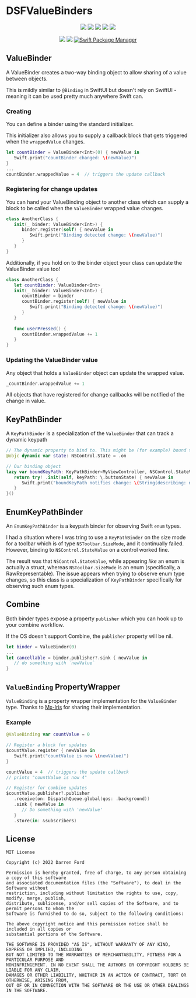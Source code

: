 # DSFValueBinders

<p align="center">
    <img src="https://img.shields.io/github/v/tag/dagronf/DSFValueBinders" />
    <img src="https://img.shields.io/badge/macOS-10.12+-red" />
    <img src="https://img.shields.io/badge/iOS-13+-blue" />
    <img src="https://img.shields.io/badge/tvOS-13+-orange" />
    <img src="https://img.shields.io/badge/mac Catalyst-supported-green" />
</p>

<p align="center">
    <img src="https://img.shields.io/badge/Swift-5.3-orange.svg" />
    <img src="https://img.shields.io/badge/License-MIT-lightgrey" />
    <a href="https://swift.org/package-manager">
        <img src="https://img.shields.io/badge/spm-compatible-brightgreen.svg?style=flat" alt="Swift Package Manager" />
    </a>
</p>

## ValueBinder

A ValueBinder creates a two-way binding object to allow sharing of a value between objects.

This is mildly similar to `@Binding` in SwiftUI but doesn't rely on SwiftUI - meaning it can be used pretty much anywhere Swift can.

### Creating

You can define a binder using the standard initializer.

This initializer also allows you to supply a callback block that gets triggered when the `wrappedValue` changes.

```swift
let countBinder = ValueBinder<Int>(0) { newValue in
   Swift.print("countBinder changed: \(newValue)")
}
...
countBinder.wrappedValue = 4  // triggers the update callback
```

### Registering for change updates

You can hand your ValueBinding object to another class which can supply a block to be called when the `ValueBinder` wrapped value changes.

```swift
class AnotherClass {
   init(_ binder: ValueBinder<Int>) {
      binder.register(self) { newValue in
         Swift.print("Binding detected change: \(newValue)")
      }
   }
}
```

Additionally, if you hold on to the binder object your class can update the ValueBinder value too!

```swift
class AnotherClass {
   let countBinder: ValueBinder<Int> 
   init(_ binder: ValueBinder<Int>) {
      countBinder = binder
      countBinder.register(self) { newValue in
         Swift.print("Binding detected change: \(newValue)")
      }
   }
   
   func userPressed() {
      countBinder.wrappedValue += 1
   }
}
```

### Updating the ValueBinder value

Any object that holds a `ValueBinder` object can update the wrapped value. 

```swift
_countBinder.wrappedValue += 1
```

All objects that have registered for change callbacks will be notified of the change in value.

## KeyPathBinder

A `KeyPathBinder` is a specialization of the `ValueBinder` that can track a dynamic keypath

```swift
// The dynamic property to bind to. This might be (for example) bound to a control from interface builder.
@objc dynamic var state: NSControl.State = .on

// Our binding object
lazy var boundKeyPath: KeyPathBinder<MyViewController, NSControl.StateValue> = {
   return try! .init(self, keyPath: \.buttonState) { newValue in
      Swift.print("boundKeyPath notifies change: \(String(describing: newValue))")
   }
}()
```

## EnumKeyPathBinder

An `EnumKeyPathBinder` is a keypath binder for observing Swift `enum` types.

I had a situation where I was tring to use a `KeyPathBinder` on the size mode for a toolbar which is of type 
`NSToolbar.SizeMode`, and it continually failed. However, binding to `NSControl.StateValue` on a control worked fine.

The result was that `NSControl.StateValue`, while appearing _like_ an enum is actually a struct, whereas `NSToolbar.SizeMode`
is an enum (specifically, a RawRepresentable).  The issue appears when trying to observe enum type changes, so this class
is a specialization of `KeyPathBinder` specifically for observing such enum types.

## Combine

Both binder types expose a property `publisher` which you can hook up to your combine workflow.

If the OS doesn't support Combine, the `publisher` property will be nil.

```swift
let binder = ValueBinder(0) 
...
let cancellable = binder.publisher?.sink { newValue in
   // do something with `newValue`
}
```

## `ValueBinding` PropertyWrapper

`ValueBinding` is a property wrapper implementation for the `ValueBinder` type.
Thanks to [Mx-Iris](https://github.com/Mx-Iris) for sharing their implementation. 

### Example

```swift
@ValueBinding var countValue = 0

// Register a block for updates
$countValue.register { newValue in 
   Swift.print("countValue is now \(newValue)")
}

countValue = 4  // triggers the update callback
// prints "countValue is now 4"

// Register for combine updates
$countValue.publisher?.publisher
   .receive(on: DispatchQueue.global(qos: .background))
   .sink { newValue in
      // Do something with 'newValue'
   }
   .store(in: &subscribers)
```

## License

```
MIT License

Copyright (c) 2022 Darren Ford

Permission is hereby granted, free of charge, to any person obtaining a copy of this software
and associated documentation files (the "Software"), to deal in the Software without
restriction, including without limitation the rights to use, copy, modify, merge, publish,
distribute, sublicense, and/or sell copies of the Software, and to permit persons to whom the
Software is furnished to do so, subject to the following conditions:

The above copyright notice and this permission notice shall be included in all copies or
substantial portions of the Software.

THE SOFTWARE IS PROVIDED "AS IS", WITHOUT WARRANTY OF ANY KIND, EXPRESS OR IMPLIED, INCLUDING
BUT NOT LIMITED TO THE WARRANTIES OF MERCHANTABILITY, FITNESS FOR A PARTICULAR PURPOSE AND
NONINFRINGEMENT. IN NO EVENT SHALL THE AUTHORS OR COPYRIGHT HOLDERS BE LIABLE FOR ANY CLAIM,
DAMAGES OR OTHER LIABILITY, WHETHER IN AN ACTION OF CONTRACT, TORT OR OTHERWISE, ARISING FROM,
OUT OF OR IN CONNECTION WITH THE SOFTWARE OR THE USE OR OTHER DEALINGS IN THE SOFTWARE.
```
